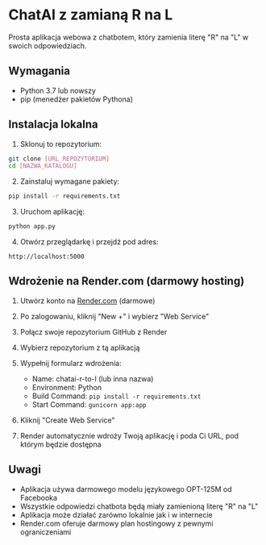 # ChatAI z zamianą R na L

Prosta aplikacja webowa z chatbotem, który zamienia literę "R" na "L" w swoich odpowiedziach.

## Wymagania

- Python 3.7 lub nowszy
- pip (menedżer pakietów Pythona)

## Instalacja lokalna

1. Sklonuj to repozytorium:
```bash
git clone [URL_REPOZYTORIUM]
cd [NAZWA_KATALOGU]
```

2. Zainstaluj wymagane pakiety:
```bash
pip install -r requirements.txt
```

3. Uruchom aplikację:
```bash
python app.py
```

4. Otwórz przeglądarkę i przejdź pod adres:
```
http://localhost:5000
```

## Wdrożenie na Render.com (darmowy hosting)

1. Utwórz konto na [Render.com](https://render.com) (darmowe)

2. Po zalogowaniu, kliknij "New +" i wybierz "Web Service"

3. Połącz swoje repozytorium GitHub z Render

4. Wybierz repozytorium z tą aplikacją

5. Wypełnij formularz wdrożenia:
   - Name: chatai-r-to-l (lub inna nazwa)
   - Environment: Python
   - Build Command: `pip install -r requirements.txt`
   - Start Command: `gunicorn app:app`

6. Kliknij "Create Web Service"

7. Render automatycznie wdroży Twoją aplikację i poda Ci URL, pod którym będzie dostępna

## Uwagi

- Aplikacja używa darmowego modelu językowego OPT-125M od Facebooka
- Wszystkie odpowiedzi chatbota będą miały zamienioną literę "R" na "L"
- Aplikacja może działać zarówno lokalnie jak i w internecie
- Render.com oferuje darmowy plan hostingowy z pewnymi ograniczeniami 